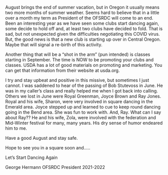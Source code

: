 August brings the end of summer vacation, but in Oregon it usually means two more months of summer weather.  Seems hard to believe that in a little over a month my term as President of the OFSRDC will come to an end.  Been an interesting year as we have seen some clubs start dancing again, some decide to hold off and, at least two clubs have decided to fold.  That is sad, but not unexpected given the difficulties negotiating this COVID virus. But, the good news is that a new club is starting up over in Central Oregon.  Maybe that will signal a re-birth of this activity. 

Another thing that will be a “shot in the arm” (pun intended) is classes starting in September. The time is NOW to be promoting your clubs and classes. USDA has a lot of good materials on promoting and marketing. You can get that information from their website at usda.org. 

I try and stay upbeat and positive in this missive, but sometimes I just cannot. I was saddened to hear of the passing of Bob Stutevoss in June. He was in my caller’s class and really helped me when I got back into calling. Others we lost in June were Royal Greenman, Joyce Brown and Ray Jones. Royal and his wife, Sharon, were very involved in square dancing in the Emerald area. Joyce stepped up and learned to cue to keep round dancing going in the Bend area. She was fun to work with. And, Ray. What can I say about Ray?? He and his wife, Zola, were involved with the federation and Mid-Winter festival for many, many years. His dry sense of humor endeared him to me.

Have a good August and stay safe.
          
Hope to see you in a square soon and…..

Let’s Start Dancing Again

George Hermann
OFSRDC President 2021-2022
